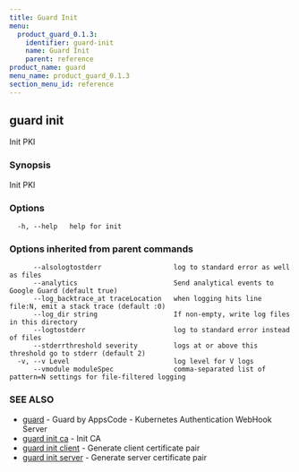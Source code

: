```yaml
---
title: Guard Init
menu:
  product_guard_0.1.3:
    identifier: guard-init
    name: Guard Init
    parent: reference
product_name: guard
menu_name: product_guard_0.1.3
section_menu_id: reference
---
```

## guard init

Init PKI

### Synopsis

Init PKI

### Options

```
  -h, --help   help for init
```

### Options inherited from parent commands

```
      --alsologtostderr                  log to standard error as well as files
      --analytics                        Send analytical events to Google Guard (default true)
      --log_backtrace_at traceLocation   when logging hits line file:N, emit a stack trace (default :0)
      --log_dir string                   If non-empty, write log files in this directory
      --logtostderr                      log to standard error instead of files
      --stderrthreshold severity         logs at or above this threshold go to stderr (default 2)
  -v, --v Level                          log level for V logs
      --vmodule moduleSpec               comma-separated list of pattern=N settings for file-filtered logging
```

### SEE ALSO

* [guard](/products/guard/0.1.3/reference/guard)	 - Guard by AppsCode - Kubernetes Authentication WebHook Server
* [guard init ca](/products/guard/0.1.3/reference/guard_init_ca)	 - Init CA
* [guard init client](/products/guard/0.1.3/reference/guard_init_client)	 - Generate client certificate pair
* [guard init server](/products/guard/0.1.3/reference/guard_init_server)	 - Generate server certificate pair

